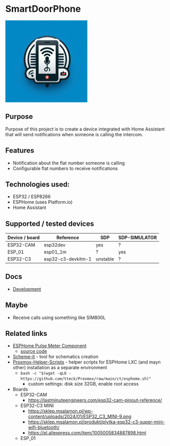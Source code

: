 # SmartDoorPhone

![Image](./docs/img/_e67b7304-4aa4-4d6b-8bc5-cdb299155211.jpg)

## Purpose

Purpose of this project is to create a device integrated with Home Assistant that will send notifications when someone is calling the intercom.

## Features

- Notification about the flat number someone is calling
- Configurable flat numbers to receive notifications

## Technologies used:

- ESP32 / ESP8266 
- ESPHome (uses Platform.io)
- Home Assistant

## Supported / tested devices

| Device / board | Reference          | SDP      | SDP-SIMULATOR |
| -------------- | ------------------ | -------- | ------------- |
| ESP32-CAM      | esp32dev           | yes      | ?             |
| ESP_01         | esp01_1m           | ?        | yes           |
| ESP32-C3       | esp32-c3-devkitm-1 | unstable | ?             |

## Docs

-  [Development](./docs/Development.md)

## Maybe

- Receive calls using something like SIM800L

## Related links

- [ESPHome Pulse Meter Component](https://esphome.io/components/sensor/pulse_meter.html)
  - [source code](https://github.com/esphome/esphome/tree/dev/esphome/components/pulse_meter)
- [Scheme-it](https://www.digikey.pl/en/schemeit/project) - tool for schematics creation
- [Proxmox-Helper-Scripts](https://tteck.github.io/Proxmox/) - helper scripts for ESPHome LXC (and mayn other) installation as a separate environment
    - ```bash -c "$(wget -qLO - https://github.com/tteck/Proxmox/raw/main/ct/esphome.sh)"```
      - custom settings: disk size 32GB, enable root access
- Boards
  - ESP32-CAM
    - https://lastminuteengineers.com/esp32-cam-pinout-reference/
  - ESP32-C3 MINI
    - https://sklep.msalamon.pl/wp-content/uploads/2024/01/ESP32_C3_MINI-9.png
    - https://sklep.msalamon.pl/produkt/plytka-esp32-c3-super-mini-wifi-bluetooth/
    - https://pl.aliexpress.com/item/1005005834887898.html
  - ESP_01